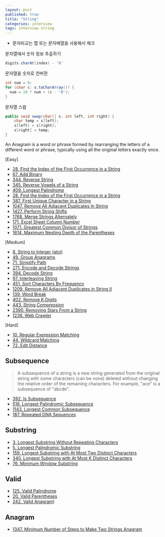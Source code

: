 ```yaml
---
layout: post
published: true
title: "String"
categories: interview
tags: interview string
---
```


- 문자비교는 맵 또는 문자배열을 사용해서 체크

문자열에서 숫자 정보 추출하기
```java
digits.charAt(index) - '0'
```

문자열을 숫자로 컨버젼
```java
int num = 0;
for (char c: s.toCharArray()) {
  num = 10 * num + (c - '0');
}
```

문자열 스왑
```java
public void swap(char[] s, int left, int right) {
    char temp = s[left];
    s[left] = s[right];
    s[right] = temp; 
}
```

An Anagram is a word or phrase formed by rearranging the letters of a different word or phrase, typically using all the original letters exactly once.

[Easy]
- [28. Find the Index of the First Occurrence in a String](/interview/2023/05/01/find-the-index-of-the-first-occurrence-in-a-string/)
- [67. Add Binary](/interview/2023/05/21/add-binary/)
- [344. Reverse String](/interview/2023/05/21/reverse-string/)
- [345. Reverse Vowels of a String](/interview/2023/05/22/reverse-vowels-of-a-string/)
- [409. Longest Palindrome](/interview/2023/05/21/longest-palindrome/)
- [28. Find the Index of the First Occurrence in a String](/interview/2023/05/21/find-the-index-of-the-first-occurrence-in-a-string/)
- [387. First Unique Character in a String](/interview/2023/05/21/first-unique-character-in-a-string/)
- [1047. Remove All Adjacent Duplicates In String](/interview/2023/05/21/remove-all-adjacent-duplicates-in-string/)
- [1427. Perform String Shifts](/interview/2023/05/21/perform-string-shifts/)
- [1768. Merge Strings Alternately](/interview/2023/05/21/merge-strings-alternately/)
- [171. Excel Sheet Column Number](/interview/2023/05/21/excel-sheet-column-number/)
- [1071. Greatest Common Divisor of Strings](/interview/2023/05/21/greatest-common-divisor-of-strings.md)
- [1614. Maximum Nesting Depth of the Parentheses](/interview/2023/05/21/maximum-nesting-depth-of-the-parentheses)

[Medium]
- [8. String to Integer (atoi)](/interview/2023/05/21/string-to-integer-atoi/)
- [49. Group Anagrams](/interview/2023/02/20/group-anagrams/)
- [71. Simplify Path](/interview/2023/05/21/simplify-path/)
- [271. Encode and Decode Strings](/interview/2023/05/21/encode-and-decode-strings/)
- [394. Decode String](/interview/2023/04/11/decode-string/)
- [97. Interleaving String](/interview/2023/05/21/interleaving-string/)
- [451. Sort Characters By Frequency](/interview/2023/05/21/sort-characters-by-frequency/)
- [1209. Remove All Adjacent Duplicates in String II](/interview/2023/05/21/remove-all-adjacent-duplicates-in-string-ii/)
- [139. Word Break](/interview/2023/05/21/word-break/)
- [402. Remove K Digits](/interview/2023/05/21/remove-k-digits/)
- [443. String Compression](/interview/2023/05/21/string-compression/)
- [2390. Removing Stars From a String](/interview/2023/05/21/removing-stars-from-a-string/)
- [1236. Web Crawler](/interview/2023/05/21/web-crawler/)

[Hard]
- [10. Regular Expression Matching](/interview/2023/05/21/regular-expression-matching/)
- [44. Wildcard Matching](/interview/2023/05/21/wildcard-matching/)
- [72. Edit Distance](/interview/2023/05/21/edit-distance/)

## Subsequence
> A subsequence of a string is a new string generated from the original string with some characters (can be none) deleted without changing the relative order of the remaining characters.
  For example, "ace" is a subsequence of "abcde".

- [392. Is Subsequence](/interview/2023/05/21/is-subsequence/)
- [516. Longest Palindromic Subsequence](/interview/2023/05/21/longest-palindromic-subsequence/)
- [1143. Longest Common Subsequence](/interview/2023/05/21/longest-common-subsequence/)
- [187. Repeated DNA Sequences](/interview/2023/05/21/repeated-dna-sequences/)

## Substring

- [3. Longest Substring Without Repeating Characters](/interview/2023/02/21/longest-substring-without-repeating-characters/)
- [5. Longest Palindromic Substring](/interview/2023/04/06/longest-palindromic-substring)
- [159. Longest Substring with At Most Two Distinct Characters](/interview/2023/05/29/longest-substring-with-at-most-two-distinct-characters/)
- [340. Longest Substring with At Most K Distinct Characters](/interview/2023/05/29/longest-substring-with-at-most-k-distinct-characters/)
- [76. Minimum Window Substring](/interview/2023/05/21/minimum-window-substring/)

## Valid
- [125. Valid Palindrome](/interview/2023/05/21/valid-palindrome/)
- [20. Valid Parentheses](/interview/2023/05/21/valid-parentheses/)
- [242. Valid Anagram](/interview/2023/05/21/valid-anagram/))

## Anagram
- [1347. Minimum Number of Steps to Make Two Strings Anagram](/interview/2023/04/18/minimum-number-of-steps-to-make-two-strings-anagram/)